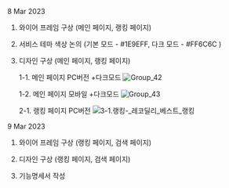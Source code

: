 8 Mar 2023
1. 와이어 프레임 구상 (메인 페이지, 랭킹 페이지)

2. 서비스 테마 색상 논의 (기본 모드 - #1E9EFF, 다크 모드 - #FF6C6C )

3. 디자인 구상 (메인 페이지, 랭킹 페이지)

    1-1. 메인 페이지 PC버전 +다크모드
![Group_42](/uploads/84992c7ed7d058f5d49d1ad45955749e/Group_42.png)


    1-2. 메인 페이지 모바일 +다크모드
![Group_43](/uploads/890c4568029ff48ecd593e13285bdeb8/Group_43.png)

    2-1. 랭킹 페이지 PC버전
![3-1._랭킹_-_레코딜리_베스트_랭킹](/uploads/ef172ad40156255c28f21cd14dc5d6da/3-1._랭킹_-_레코딜리_베스트_랭킹.png)


9 Mar 2023
1. 와이어 프레임 구상 (랭킹 페이지, 검색 페이지)

2. 디자인 구상 (랭킹 페이지, 검색 페이지)

3. 기능명세서 작성